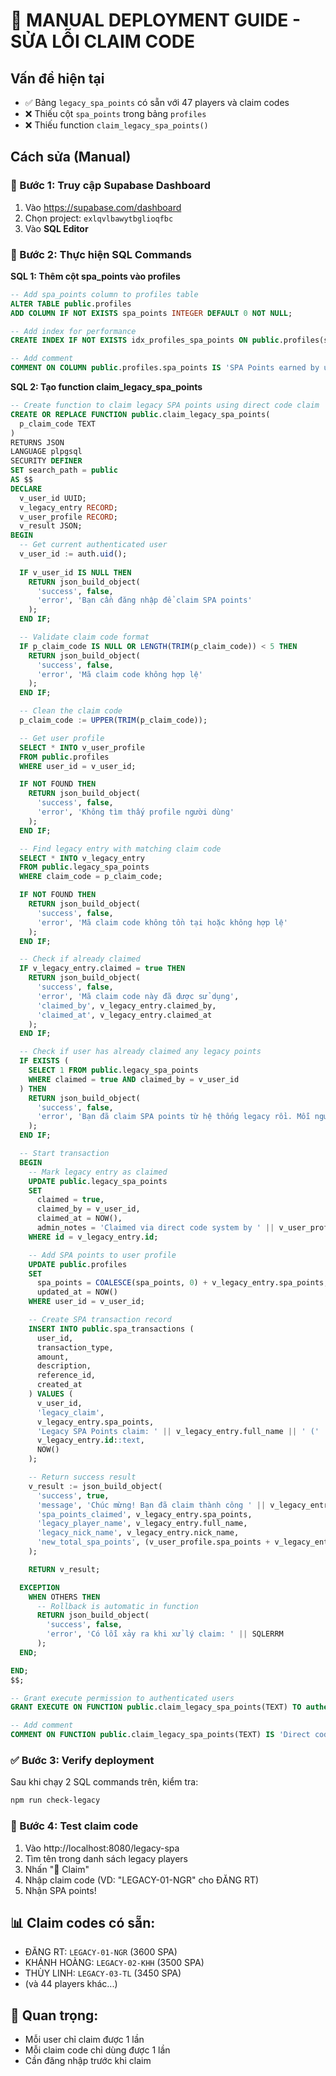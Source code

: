 # 🚨 MANUAL DEPLOYMENT GUIDE - SỬA LỖI CLAIM CODE

## Vấn đề hiện tại
- ✅ Bảng `legacy_spa_points` có sẵn với 47 players và claim codes
- ❌ Thiếu cột `spa_points` trong bảng `profiles` 
- ❌ Thiếu function `claim_legacy_spa_points()`

## Cách sửa (Manual)

### 🔧 Bước 1: Truy cập Supabase Dashboard
1. Vào https://supabase.com/dashboard
2. Chọn project: `exlqvlbawytbglioqfbc`
3. Vào **SQL Editor**

### 📝 Bước 2: Thực hiện SQL Commands

**SQL 1: Thêm cột spa_points vào profiles**
```sql
-- Add spa_points column to profiles table
ALTER TABLE public.profiles 
ADD COLUMN IF NOT EXISTS spa_points INTEGER DEFAULT 0 NOT NULL;

-- Add index for performance
CREATE INDEX IF NOT EXISTS idx_profiles_spa_points ON public.profiles(spa_points DESC);

-- Add comment
COMMENT ON COLUMN public.profiles.spa_points IS 'SPA Points earned by user from tournaments and legacy claims';
```

**SQL 2: Tạo function claim_legacy_spa_points**
```sql
-- Create function to claim legacy SPA points using direct code claim
CREATE OR REPLACE FUNCTION public.claim_legacy_spa_points(
  p_claim_code TEXT
)
RETURNS JSON
LANGUAGE plpgsql
SECURITY DEFINER
SET search_path = public
AS $$
DECLARE
  v_user_id UUID;
  v_legacy_entry RECORD;
  v_user_profile RECORD;
  v_result JSON;
BEGIN
  -- Get current authenticated user
  v_user_id := auth.uid();
  
  IF v_user_id IS NULL THEN
    RETURN json_build_object(
      'success', false,
      'error', 'Bạn cần đăng nhập để claim SPA points'
    );
  END IF;

  -- Validate claim code format
  IF p_claim_code IS NULL OR LENGTH(TRIM(p_claim_code)) < 5 THEN
    RETURN json_build_object(
      'success', false,
      'error', 'Mã claim code không hợp lệ'
    );
  END IF;

  -- Clean the claim code
  p_claim_code := UPPER(TRIM(p_claim_code));

  -- Get user profile
  SELECT * INTO v_user_profile
  FROM public.profiles
  WHERE user_id = v_user_id;

  IF NOT FOUND THEN
    RETURN json_build_object(
      'success', false,
      'error', 'Không tìm thấy profile người dùng'
    );
  END IF;

  -- Find legacy entry with matching claim code
  SELECT * INTO v_legacy_entry
  FROM public.legacy_spa_points
  WHERE claim_code = p_claim_code;

  IF NOT FOUND THEN
    RETURN json_build_object(
      'success', false,
      'error', 'Mã claim code không tồn tại hoặc không hợp lệ'
    );
  END IF;

  -- Check if already claimed
  IF v_legacy_entry.claimed = true THEN
    RETURN json_build_object(
      'success', false,
      'error', 'Mã claim code này đã được sử dụng',
      'claimed_by', v_legacy_entry.claimed_by,
      'claimed_at', v_legacy_entry.claimed_at
    );
  END IF;

  -- Check if user has already claimed any legacy points
  IF EXISTS (
    SELECT 1 FROM public.legacy_spa_points 
    WHERE claimed = true AND claimed_by = v_user_id
  ) THEN
    RETURN json_build_object(
      'success', false,
      'error', 'Bạn đã claim SPA points từ hệ thống legacy rồi. Mỗi người chỉ được claim một lần.'
    );
  END IF;

  -- Start transaction
  BEGIN
    -- Mark legacy entry as claimed
    UPDATE public.legacy_spa_points
    SET 
      claimed = true,
      claimed_by = v_user_id,
      claimed_at = NOW(),
      admin_notes = 'Claimed via direct code system by ' || v_user_profile.full_name
    WHERE id = v_legacy_entry.id;

    -- Add SPA points to user profile
    UPDATE public.profiles
    SET 
      spa_points = COALESCE(spa_points, 0) + v_legacy_entry.spa_points,
      updated_at = NOW()
    WHERE user_id = v_user_id;

    -- Create SPA transaction record
    INSERT INTO public.spa_transactions (
      user_id,
      transaction_type,
      amount,
      description,
      reference_id,
      created_at
    ) VALUES (
      v_user_id,
      'legacy_claim',
      v_legacy_entry.spa_points,
      'Legacy SPA Points claim: ' || v_legacy_entry.full_name || ' (' || v_legacy_entry.nick_name || ')',
      v_legacy_entry.id::text,
      NOW()
    );

    -- Return success result
    v_result := json_build_object(
      'success', true,
      'message', 'Chúc mừng! Bạn đã claim thành công ' || v_legacy_entry.spa_points || ' SPA Points',
      'spa_points_claimed', v_legacy_entry.spa_points,
      'legacy_player_name', v_legacy_entry.full_name,
      'legacy_nick_name', v_legacy_entry.nick_name,
      'new_total_spa_points', (v_user_profile.spa_points + v_legacy_entry.spa_points)
    );

    RETURN v_result;

  EXCEPTION
    WHEN OTHERS THEN
      -- Rollback is automatic in function
      RETURN json_build_object(
        'success', false,
        'error', 'Có lỗi xảy ra khi xử lý claim: ' || SQLERRM
      );
  END;

END;
$$;

-- Grant execute permission to authenticated users
GRANT EXECUTE ON FUNCTION public.claim_legacy_spa_points(TEXT) TO authenticated;

-- Add comment
COMMENT ON FUNCTION public.claim_legacy_spa_points(TEXT) IS 'Direct code claim system for legacy SPA points - users can instantly claim by entering valid claim code';
```

### ✅ Bước 3: Verify deployment
Sau khi chạy 2 SQL commands trên, kiểm tra:
```bash
npm run check-legacy
```

### 🎯 Bước 4: Test claim code
1. Vào http://localhost:8080/legacy-spa
2. Tìm tên trong danh sách legacy players
3. Nhấn "🎁 Claim" 
4. Nhập claim code (VD: "LEGACY-01-NGR" cho ĐĂNG RT)
5. Nhận SPA points!

## 📊 Claim codes có sẵn:
- ĐĂNG RT: `LEGACY-01-NGR` (3600 SPA)
- KHÁNH HOÀNG: `LEGACY-02-KHH` (3500 SPA)  
- THÙY LINH: `LEGACY-03-TL` (3450 SPA)
- (và 44 players khác...)

## 🚨 Quan trọng:
- Mỗi user chỉ claim được 1 lần
- Mỗi claim code chỉ dùng được 1 lần
- Cần đăng nhập trước khi claim
